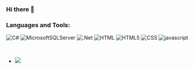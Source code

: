### Hi there 👋


<!-- Languages and Tools -->
<h3 align="left">Languages and Tools:</h3>
<p align="left" witdh="320" height="320">
  <img src="https://img.shields.io/badge/c%23-%23239120.svg?style=for-the-badge&amp;logo=c-sharp&amp;logoColor=white" alt="C#"> 
  <img src="https://img.shields.io/badge/Microsoft%20SQL%20Sever-CC2927?style=for-the-badge&amp;logo=microsoft%20sql%20server&amp;logoColor=white" alt="MicrosoftSQLServer"> 
  <img src="https://img.shields.io/badge/.NET-5C2D91?style=for-the-badge&amp;logo=.net&amp;logoColor=white" alt=".Net"> 
  <img src="https://img.shields.io/badge/HTML-239120?style=for-the-badge&logo=html5&logoColor=white" alt="HTML">
  <img src="https://img.shields.io/badge/HTML5-E34F26?style=for-the-badge&logo=html5&logoColor=white" alt="HTML5"> 
  <img src="https://img.shields.io/badge/CSS-239120?&style=for-the-badge&logo=css3&logoColor=white" alt="CSS"> 
  <img src="https://img.shields.io/badge/javascript-%23323330.svg?style=for-the-badge&logo=javascript&logoColor=%23F7DF1E" alt="javascript">  
</p>

 
<!--<table border="0" align="center">-->
<!--<td width="50%" align="center">-->
  
<!--<img src="https://github-readme-stats.vercel.app/api?username=yolcuo&amp;theme=radical&amp;hide_border=false&amp;include_all_commits=false&amp;count_private=false" alt=""> -->

</br>
<!--<img src="https://github-readme-streak-stats.herokuapp.com/?user=yolcuo&amp;theme=radical&amp;hide_border=false" alt="">-->
</td>
<td width="50%" align="center">
<!--<img  align="center"  src="https://github-readme-stats.anuraghazra1.vercel.app/api/top-langs/?username=yolcuo&theme=radical&hide_border=true&no-bg=true&no-frame=true&langs_count=10"/>-->
</td>
</picture>
</table>
<!--<img alt="yolcuo's Activity Graph" src="https://github-readme-activity-graph.vercel.app/graph/?username=yolcuo&bg_color=1F222E&color=F8D866&line=F85D7F&point=FFFFFF&hide_border=true" />-->

+ [![](https://visitcount.itsvg.in/api?id=yolcuo&label=Profile%20Views&icon=1&pretty=true)](https://visitcount.itsvg.in)




<!--
**yolcuo/yolcuo** is a ✨ _special_ ✨ repository because its `README.md` (this file) appears on your GitHub profile.

Here are some ideas to get you started:

- 🔭 I’m currently working on .Net Environments
- 🌱 I’m currently learning .Net, Sql, Web..
- 👯 I’m looking to collaborate on ...
- 🤔 I’m looking for help with ...
- 💬 Ask me about ...
- 📫 How to reach me: ...
- 😄 Pronouns: ...
- ⚡ Fun fact: ...

-->
